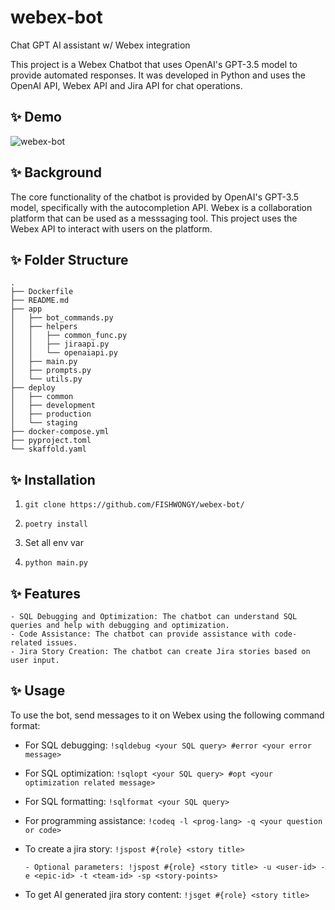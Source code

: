 # webex-bot

Chat GPT AI assistant w/ Webex integration

This project is a Webex Chatbot that uses OpenAI's GPT-3.5 model to provide automated responses. It was developed in Python and uses the OpenAI API, Webex API and Jira API for chat operations.

## ✨ Demo
![webex-bot](https://github.com/FISHWONGY/webex-bot/assets/59711659/30dea415-d609-4b30-8396-50865fcce965)



## ✨ Background

The core functionality of the chatbot is provided by OpenAI's GPT-3.5 model, specifically with the autocompletion API.
Webex is a collaboration platform that can be used as a messsaging tool. This project uses the Webex API to interact with users on the platform.

## ✨ Folder Structure
```
.
├── Dockerfile
├── README.md
├── app
│   ├── bot_commands.py
│   ├── helpers
│   │   ├── common_func.py
│   │   ├── jiraapi.py
│   │   └── openaiapi.py
│   ├── main.py
│   ├── prompts.py
│   └── utils.py
├── deploy
│   ├── common
│   ├── development
│   ├── production
│   └── staging
├── docker-compose.yml
├── pyproject.toml
└── skaffold.yaml

```

## ✨ Installation
1. ```git clone https://github.com/FISHWONGY/webex-bot/```

2. ```poetry install```

3. Set all env var

4. ```python main.py```

 ## ✨ Features

    - SQL Debugging and Optimization: The chatbot can understand SQL queries and help with debugging and optimization.
    - Code Assistance: The chatbot can provide assistance with code-related issues.
    - Jira Story Creation: The chatbot can create Jira stories based on user input.


 ## ✨ Usage

To use the bot, send messages to it on Webex using the following command format:

- For SQL debugging: ```!sqldebug <your SQL query> #error <your error message>```


- For SQL optimization: ```!sqlopt <your SQL query> #opt <your optimization related message>```


- For SQL formatting: ```!sqlformat <your SQL query>```


- For programming assistance: ```!codeq -l <prog-lang> -q <your question or code>```


- To create a jira story: ```!jspost #{role} <story title>```

      - Optional parameters: !jspost #{role} <story title> -u <user-id> -e <epic-id> -t <team-id> -sp <story-points> 

- To get AI generated jira story content: ```!jsget #{role} <story title>```

